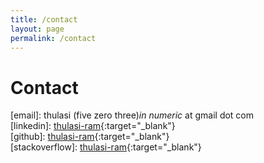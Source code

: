 ```yaml
---
title: /contact
layout: page
permalink: /contact
---
```


# Contact

\[email\]: thulasi (five zero three)_in numeric_ at gmail dot com  
\[linkedin\]: [thulasi-ram](https://www.linkedin.com/in/thulasi-ram/){:target="_blank"}  
\[github\]: [thulasi-ram](https://github.com/thulasi-ram){:target="_blank"}  
\[stackoverflow\]: [thulasi-ram](https://stackoverflow.com/users/6323666/thulasi-ram){:target="_blank"}